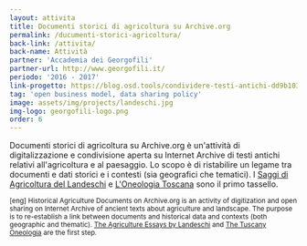 ```yaml
---
layout: attivita
title: Documenti storici di agricoltura su Archive.org
permalink: /ducumenti-storici-agricoltura/
back-link: /attivita/
back-name: Attività
partner: 'Accademia dei Georgofili'
partner-url: http://www.georgofili.it/
periodo: '2016 - 2017'
link-progetto: https://blog.osd.tools/condividere-testi-antichi-dd9b103f0a48#.7gyj6k27u
tag: 'open business model, data sharing policy'
image: assets/img/projects/landeschi.jpg
img-logo: georgofili-logo.png
order: 6
---
```


Documenti storici di agricoltura su Archive.org è un'attività di digitalizzazione e condivisione aperta su Internet Archive di testi antichi relativi all'agricoltura e al paesaggio. Lo scopo è di ristabilire un legame tra documenti e dati storici e i contesti (sia geografici che tematici). I [Saggi di Agricoltura del Landeschi](https://archive.org/details/Saggi_Agricolturaedizione_1810) e [L'Oneologia Toscana](https://archive.org/details/MagazzinoToscanoTomoIVParteIIIImages) sono il primo tassello.

<small>[eng] Historical Agriculture Documents on Archive.org is an activity of digitization and open sharing on Internet Archive of ancient texts about agriculture and landscape. The purpose is to re-establish a link between documents and historical data and contexts (both geographic and thematic). [The Agriculture Essays by Landeschi](https://archive.org/details/Saggi_Agricolturaedizione_1810) and [The Tuscany Oneologia](https://archive.org/details/MagazzinoToscanoTomoIVParteIIIImages) are the first step.</small>
